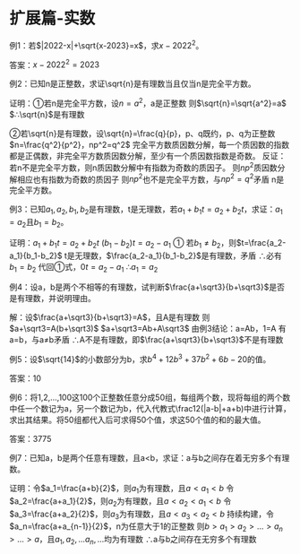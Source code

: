 # 扩展篇-实数

例1：若$|2022-x|+\sqrt{x-2023}=x$，求$x-2022^2$。

答案：$x-2022^2=2023$



例2：已知n是正整数，求证\sqrt{n}是有理数当且仅当n是完全平方数。

证明：①若n是完全平方数，设$n=a^2$，a是正整数
则$\sqrt{n}=\sqrt{a^2}=a$
$∴\sqrt{n}$是有理数

②若\sqrt{n}是有理数，设\sqrt{n}=\frac{q}{p}，p、q既约，p、q为正整数
$n=\frac{q^2}{p^2}，np^2=q^2$
完全平方数质因数分解，每一个质因数的指数都是正偶数，非完全平方数质因数分解，至少有一个质因数指数是奇数。
反证：若n不是完全平方数，则n质因数分解中有指数为奇数的质因子。
则$np^2$质因数分解相应也有指数为奇数的质因子
则$np^2$也不是完全平方数，与$np^2=q^2$矛盾
n是完全平方数。



例3：已知$a_1,a_2,b_1,b_2$是有理数，t是无理数，若$a_1+b_1t=a_2+b_2t$，求证：$a_1=a_2$且$b_1=b_2$。

证明：$a_1+b_1t=a_2+b_2t$
$(b_1-b_2)t=a_2-a_1$    ①
若$b_1≠b_2$，则$t=\frac{a_2-a_1}{b_1-b_2}$
t是无理数，$\frac{a_2-a_1}{b_1-b_2}$是有理数，矛盾
∴必有$b_1=b_2$
代回①式，$0t=a_2-a_1$
$∴a_1=a_2$



例4：设a，b是两个不相等的有理数，试判断$\frac{a+\sqrt3}{b+\sqrt3}$是否是有理数，并说明理由。

解：设$\frac{a+\sqrt3}{b+\sqrt3}=A$，且A是有理数
则$a+\sqrt3=A(b+\sqrt3)$
$a+\sqrt3=Ab+A\sqrt3$
由例3结论：a=Ab，1=A
有a=b，与a≠b矛盾
∴A不是有理数，即$\frac{a+\sqrt3}{b+\sqrt3}$不是有理数



例5：设$\sqrt{14}$的小数部分为b，求$b^4+12b^3+37b^2+6b-20$的值。

答案：10



例6：将1,2,...,100这100个正整数任意分成50组，每组两个数，现将每组的两个数中任一个数记为a，另一个数记为b，代入代教式\frac12(|a-b|+a+b)中进行计算，求出其结果。将50组都代入后可求得50个值，求这50个值的和的最大值。

答案：3775



例7：已知a，b是两个任意有理数，且a<b，求证：a与b之间存在着无穷多个有理数。

证明：令$a_1=\frac{a+b}{2}$，则$a_1$为有理数，且$a<a_1<b$
令$a_2=\frac{a+a_1}{2}$，则$a_2$为有理数，且$a<a_2<a_1<b$
令$a_3=\frac{a+a_2}{2}$，则$a_3$为有理数，且$a<a_3<a_2<b$
持续构建，令$a_n=\frac{a+a_{n-1}}{2}$，n为任意大于1的正整数
则$b>a_1>a_2>...>a_n>...>a$，且$a_1,a_2,...a_n,...$均为有理数
∴a与b之间存在无穷多个有理数